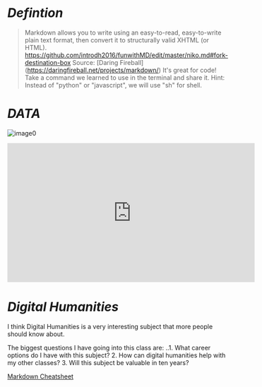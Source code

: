 
# *Defintion*

 > Markdown allows you to write using an easy-to-read, easy-to-write plain text format, then convert it to structurally valid XHTML (or HTML).
https://github.com/introdh2016/funwithMD/edit/master/niko.md#fork-destination-box
Source: [Daring Fireball] (https://daringfireball.net/projects/markdown/)
It's great for code! Take a command we learned to use in the terminal and share it. Hint: Instead of "python" or "javascript", we will use "sh" for shell.
  


# *DATA*
![image0](https://cdn.meme.am/instances/500x/47510205.jpg)
 

<iframe width="560" height="315" src="https://www.youtube.com/embed/8DnKOc6FISU" frameborder="0" allowfullscreen></iframe><https://www.youtube.com/watch?v=8DnKOc6FISU>

# *Digital Humanities*
I think Digital Humanities is a very interesting subject that more people should know about.

The biggest questions I have going into this class are:
..1. What career options do I have with this subject?
2. How can digital humanities help with my other classes?
3. Will this subject be valuable in ten years?
  
 
  
  
[Markdown Cheatsheet](https://github.com/adam-p/markdown-here/wiki/Markdown-Cheatsheet)   
